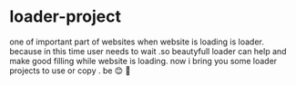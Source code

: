# loader-project
one of important part of websites when website is loading is loader. because in this time user needs to wait .so beautyfull loader can help and make good filling while website is loading. now i bring you some loader projects to use or copy . be 😊 🤩
